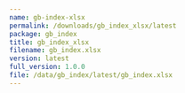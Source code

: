 ```yaml
---
name: gb-index-xlsx
permalink: /downloads/gb_index_xlsx/latest
package: gb_index
title: gb_index_xlsx
filename: gb_index.xlsx
version: latest
full_version: 1.0.0
file: /data/gb_index/latest/gb_index.xlsx
---
```

